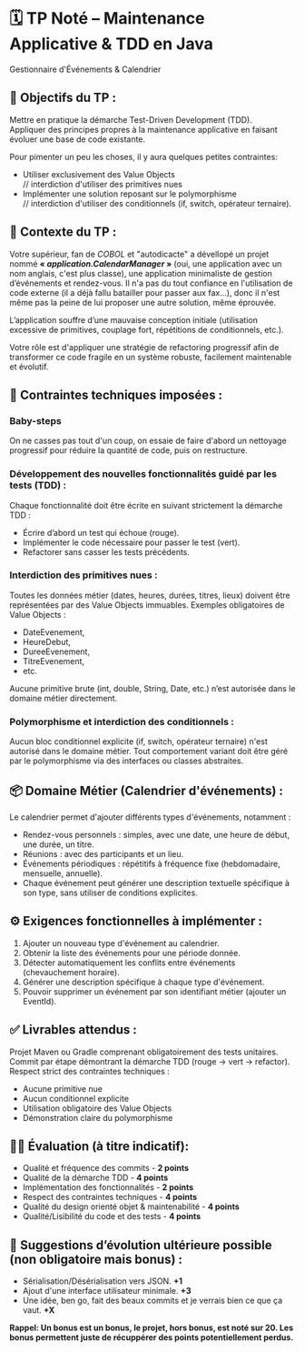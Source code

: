 # 🗓️ TP Noté – Maintenance Applicative & TDD en Java
Gestionnaire d'Événements & Calendrier


## 🎯 Objectifs du TP :
Mettre en pratique la démarche Test-Driven Development (TDD).  
Appliquer des principes propres à la maintenance applicative en faisant évoluer une base de code existante.  

Pour pimenter un peu les choses, il y aura quelques petites contraintes:
- Utiliser exclusivement des Value Objects  
// interdiction d'utiliser des primitives nues  
- Implémenter une solution reposant sur le polymorphisme  
// interdiction d'utiliser des conditionnels (if, switch, opérateur ternaire).


## 📌 Contexte du TP :
Votre supérieur, fan de *COBOL* et "autodicacte" a dévellopé un projet nommé **« *application.CalendarManager* »** (oui, une application avec un nom anglais, c'est plus classe), une application minimaliste de gestion d’événements et rendez-vous. Il n'a pas du tout confiance en l'utilisation de code externe (il a déjà fallu batailler pour passer aux fax...), donc il n'est même pas la peine de lui proposer une autre solution, même éprouvée. 

L’application souffre d’une mauvaise conception initiale (utilisation excessive de primitives, couplage fort, répétitions de conditionnels, etc.).

Votre rôle est d'appliquer une stratégie de refactoring progressif afin de transformer ce code fragile en un système robuste, facilement maintenable et évolutif.


## 🚧 Contraintes techniques imposées :

### Baby-steps
On ne casses pas tout d'un coup, on essaie de faire d'abord un nettoyage progressif pour réduire la quantité de code, puis on restructure.

### Développement des nouvelles fonctionnalités guidé par les tests (TDD) :
Chaque fonctionnalité doit être écrite en suivant strictement la démarche TDD :
- Écrire d’abord un test qui échoue (rouge).
- Implémenter le code nécessaire pour passer le test (vert).
- Refactorer sans casser les tests précédents.

### Interdiction des primitives nues :
Toutes les données métier (dates, heures, durées, titres, lieux) doivent être représentées par des Value Objects immuables.
Exemples obligatoires de Value Objects : 
- DateEvenement,
- HeureDebut,
- DureeEvenement,
- TitreEvenement,
- etc.

Aucune primitive brute (int, double, String, Date, etc.) n’est autorisée dans le domaine métier directement.

### Polymorphisme et interdiction des conditionnels :
Aucun bloc conditionnel explicite (if, switch, opérateur ternaire) n'est autorisé dans le domaine métier.
Tout comportement variant doit être géré par le polymorphisme via des interfaces ou classes abstraites.


## 📦 Domaine Métier (Calendrier d'événements) :

Le calendrier permet d'ajouter différents types d'événements, notamment :

- Rendez-vous personnels : simples, avec une date, une heure de début, une durée, un titre.  
- Réunions : avec des participants et un lieu.  
- Événements périodiques : répétitifs à fréquence fixe (hebdomadaire, mensuelle, annuelle).  
- Chaque événement peut générer une description textuelle spécifique à son type, sans utiliser de conditions explicites.


## ⚙️ Exigences fonctionnelles à implémenter :
1) Ajouter un nouveau type d'événement au calendrier.
2) Obtenir la liste des événements pour une période donnée.
3) Détecter automatiquement les conflits entre événements (chevauchement horaire).
4) Générer une description spécifique à chaque type d'événement.
5) Pouvoir supprimer un événement par son identifiant métier (ajouter un EventId).


## ✅ Livrables attendus :
Projet Maven ou Gradle comprenant obligatoirement des tests unitaires.  
Commit par étape démontrant la démarche TDD (rouge → vert → refactor).  
Respect strict des contraintes techniques :
- Aucune primitive nue
- Aucun conditionnel explicite
- Utilisation obligatoire des Value Objects
- Démonstration claire du polymorphisme


## 🧑‍💻 Évaluation (à titre indicatif):
- Qualité et fréquence des commits - **2 points**
- Qualité de la démarche TDD - **4 points**
- Implémentation des fonctionnalités - **2 points**
- Respect des contraintes techniques - **4 points**
- Qualité du design orienté objet & maintenabilité - **4 points**
- Qualité/Lisibilité du code et des tests - **4 points**


## 🚀 Suggestions d’évolution ultérieure possible (non obligatoire mais bonus) :
- Sérialisation/Désérialisation vers JSON. **+1** 
- Ajout d'une interface utilisateur minimale. **+3**
- Une idée, ben go, fait des beaux commits et je verrais bien ce que ça vaut. **+X**

**Rappel: Un bonus est un bonus, le projet, hors bonus, est noté sur 20. Les bonus permettent juste de récuppérer des points potentiellement perdus.**